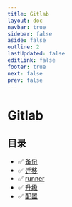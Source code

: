 ```yaml
---
title: Gitlab
layout: doc
navbar: true
sidebar: false
aside: false
outline: 2
lastUpdated: false
editLink: false
footer: true
next: false
prev: false
---
```


# Gitlab

## 目录

- ✅ [备份](/software/gitlab/backup)
- ✅ [迁移](/software/gitlab/migrate)
- ✅ [runner](/software/gitlab/runner)
- ✅ [升级](/software/gitlab/upgrade)
- ✅ [配置](/software/gitlab/config)